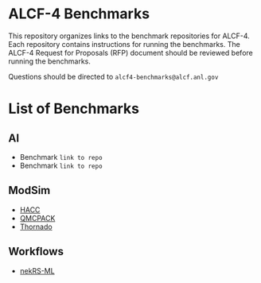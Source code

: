 # ALCF-4 Benchmarks
This repository organizes links to the benchmark repositories for ALCF-4. Each repository contains instructions for running the benchmarks. The ALCF-4 Request for Proposals (RFP) document should be reviewed before running the benchmarks.

Questions should be directed to `alcf4-benchmarks@alcf.anl.gov`


# List of Benchmarks

## AI

- Benchmark `link to repo`
- Benchmark `link to repo`

## ModSim

- [HACC](HACC)
- [QMCPACK](QMCPACK)
- [Thornado](thornado)

## Workflows

- [nekRS-ML](nekRS-ML)


